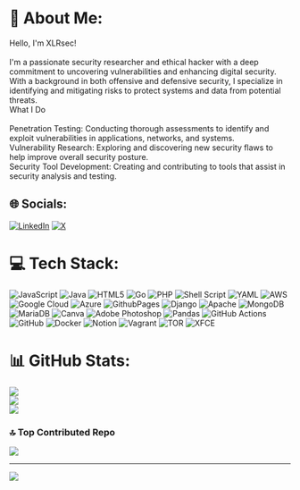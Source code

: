 # 💫 About Me:
Hello, I'm XLRsec!<br><br>I'm a passionate security researcher and ethical hacker with a deep commitment to uncovering vulnerabilities and enhancing digital security. With a background in both offensive and defensive security, I specialize in identifying and mitigating risks to protect systems and data from potential threats.<br>What I Do<br><br>    Penetration Testing: Conducting thorough assessments to identify and exploit vulnerabilities in applications, networks, and systems.<br>    Vulnerability Research: Exploring and discovering new security flaws to help improve overall security posture.<br>    Security Tool Development: Creating and contributing to tools that assist in security analysis and testing.


## 🌐 Socials:
[![LinkedIn](https://img.shields.io/badge/LinkedIn-%230077B5.svg?logo=linkedin&logoColor=white)](https://linkedin.com/in/xlrsec) [![X](https://img.shields.io/badge/X-black.svg?logo=X&logoColor=white)](https://x.com/xlrsec) 

# 💻 Tech Stack:
![JavaScript](https://img.shields.io/badge/javascript-%23323330.svg?style=flat&logo=javascript&logoColor=%23F7DF1E) ![Java](https://img.shields.io/badge/java-%23ED8B00.svg?style=flat&logo=openjdk&logoColor=white) ![HTML5](https://img.shields.io/badge/html5-%23E34F26.svg?style=flat&logo=html5&logoColor=white) ![Go](https://img.shields.io/badge/go-%2300ADD8.svg?style=flat&logo=go&logoColor=white) ![PHP](https://img.shields.io/badge/php-%23777BB4.svg?style=flat&logo=php&logoColor=white) ![Shell Script](https://img.shields.io/badge/shell_script-%23121011.svg?style=flat&logo=gnu-bash&logoColor=white) ![YAML](https://img.shields.io/badge/yaml-%23ffffff.svg?style=flat&logo=yaml&logoColor=151515) ![AWS](https://img.shields.io/badge/AWS-%23FF9900.svg?style=flat&logo=amazon-aws&logoColor=white) ![Google Cloud](https://img.shields.io/badge/GoogleCloud-%234285F4.svg?style=flat&logo=google-cloud&logoColor=white) ![Azure](https://img.shields.io/badge/azure-%230072C6.svg?style=flat&logo=microsoftazure&logoColor=white) ![GithubPages](https://img.shields.io/badge/github%20pages-121013?style=flat&logo=github&logoColor=white) ![Django](https://img.shields.io/badge/django-%23092E20.svg?style=flat&logo=django&logoColor=white) ![Apache](https://img.shields.io/badge/apache-%23D42029.svg?style=flat&logo=apache&logoColor=white) ![MongoDB](https://img.shields.io/badge/MongoDB-%234ea94b.svg?style=flat&logo=mongodb&logoColor=white) ![MariaDB](https://img.shields.io/badge/MariaDB-003545?style=flat&logo=mariadb&logoColor=white) ![Canva](https://img.shields.io/badge/Canva-%2300C4CC.svg?style=flat&logo=Canva&logoColor=white) ![Adobe Photoshop](https://img.shields.io/badge/adobe%20photoshop-%2331A8FF.svg?style=flat&logo=adobe%20photoshop&logoColor=white) ![Pandas](https://img.shields.io/badge/pandas-%23150458.svg?style=flat&logo=pandas&logoColor=white) ![GitHub Actions](https://img.shields.io/badge/github%20actions-%232671E5.svg?style=flat&logo=githubactions&logoColor=white) ![GitHub](https://img.shields.io/badge/github-%23121011.svg?style=flat&logo=github&logoColor=white) ![Docker](https://img.shields.io/badge/docker-%230db7ed.svg?style=flat&logo=docker&logoColor=white) ![Notion](https://img.shields.io/badge/Notion-%23000000.svg?style=flat&logo=notion&logoColor=white) ![Vagrant](https://img.shields.io/badge/vagrant-%231563FF.svg?style=flat&logo=vagrant&logoColor=white) ![TOR](https://img.shields.io/badge/tor-%237E4798.svg?style=flat&logo=tor-project&logoColor=white) ![XFCE](https://img.shields.io/badge/XFCE-%232284F2.svg?style=flat&logo=xfce&logoColor=white)
# 📊 GitHub Stats:
![](https://github-readme-stats.vercel.app/api?username=xlrsec&theme=shadow_green&hide_border=false&include_all_commits=false&count_private=false)<br/>
![](https://github-readme-streak-stats.herokuapp.com/?user=xlrsec&theme=shadow_green&hide_border=false)<br/>
![](https://github-readme-stats.vercel.app/api/top-langs/?username=xlrsec&theme=shadow_green&hide_border=false&include_all_commits=false&count_private=false&layout=compact)

### 🔝 Top Contributed Repo
![](https://github-contributor-stats.vercel.app/api?username=xlrsec&limit=5&theme=shadow_green&combine_all_yearly_contributions=true)

---
[![](https://visitcount.itsvg.in/api?id=xlrsec&icon=2&color=3)](https://visitcount.itsvg.in)

<!-- Proudly created with GPRM ( https://gprm.itsvg.in ) -->
